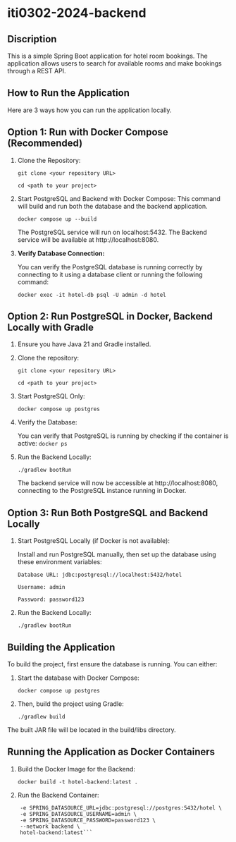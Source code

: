 # iti0302-2024-backend



## Discription  
This is a simple Spring Boot application for hotel room bookings. 
The application allows users to search for available rooms and make bookings through a REST API.

## How to Run the Application

Here are 3 ways how you can run the application locally.

## Option 1: Run with Docker Compose (Recommended)

1. Clone the Repository:

    ```git clone <your repository URL>```

    ```cd <path to your project>```

2. Start PostgreSQL and Backend with Docker Compose:
This command will build and run both the database and the backend application.

    ```docker compose up --build```

    The PostgreSQL service will run on localhost:5432.
    The Backend service will be available at http://localhost:8080.

3. **Verify Database Connection:**

    You can verify the PostgreSQL database is running correctly by connecting to it using a database client or running the following command:

    ```docker exec -it hotel-db psql -U admin -d hotel```


## Option 2: Run PostgreSQL in Docker, Backend Locally with Gradle

1. Ensure you have Java 21 and Gradle installed.  


2. Clone the repository:  

    ```git clone <your repository URL>```

    ```cd <path to your project>```

3. Start PostgreSQL Only:

    ```docker compose up postgres```

4. Verify the Database:

    You can verify that PostgreSQL is running by checking if the container is active:
    ```docker ps```

5. Run the Backend Locally:

    ```./gradlew bootRun```

    The backend service will now be accessible at http://localhost:8080, connecting to the PostgreSQL instance running in Docker.


## Option 3: Run Both PostgreSQL and Backend Locally

1. Start PostgreSQL Locally (if Docker is not available):

    Install and run PostgreSQL manually, then set up the database using these environment variables:

    ```Database URL: jdbc:postgresql://localhost:5432/hotel```

    ```Username: admin```

    ```Password: password123```

2. Run the Backend Locally:

    ```./gradlew bootRun```

## Building the Application
To build the project, first ensure the database is running. You can either:

1. Start the database with Docker Compose:

    ```docker compose up postgres```

2. Then, build the project using Gradle:

    ```./gradlew build```

The built JAR file will be located in the build/libs directory.

## Running the Application as Docker Containers

1. Build the Docker Image for the Backend:

    ```docker build -t hotel-backend:latest .```

2. Run the Backend Container:

```    docker run -d -p 8080:8080 --name hotel-backend \
    -e SPRING_DATASOURCE_URL=jdbc:postgresql://postgres:5432/hotel \
    -e SPRING_DATASOURCE_USERNAME=admin \
    -e SPRING_DATASOURCE_PASSWORD=password123 \
    --network backend \
    hotel-backend:latest```
